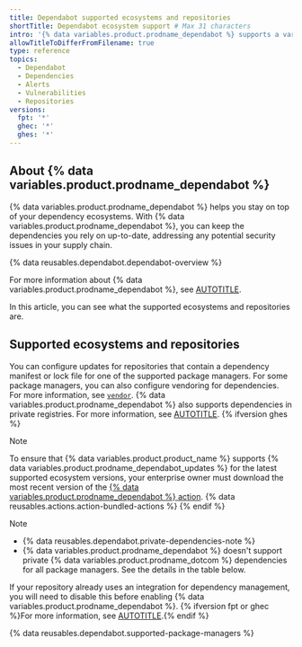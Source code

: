 ```yaml
---
title: Dependabot supported ecosystems and repositories
shortTitle: Dependabot ecosystem support # Max 31 characters
intro: '{% data variables.product.prodname_dependabot %} supports a variety of ecosystems and repositories'
allowTitleToDifferFromFilename: true
type: reference
topics:
  - Dependabot
  - Dependencies
  - Alerts
  - Vulnerabilities
  - Repositories
versions:
  fpt: '*'
  ghec: '*'
  ghes: '*'
---
```


## About {% data variables.product.prodname_dependabot %}

{% data variables.product.prodname_dependabot %} helps you stay on top of your dependency ecosystems. With {% data variables.product.prodname_dependabot %}, you can keep the dependencies you rely on up-to-date, addressing any potential security issues in your supply chain.

{% data reusables.dependabot.dependabot-overview %}

For more information about {% data variables.product.prodname_dependabot %}, see [AUTOTITLE](/code-security/getting-started/dependabot-quickstart-guide).

In this article, you can see what the supported ecosystems and repositories are.

## Supported ecosystems and repositories
<!-- If you make changes to this feature, check whether any of the changes affect languages listed in /get-started/learning-about-github/github-language-support. If so, please update the language support article accordingly. -->

You can configure updates for repositories that contain a dependency manifest or lock file for one of the supported package managers. For some package managers, you can also configure vendoring for dependencies. For more information, see [`vendor`](/code-security/dependabot/working-with-dependabot/dependabot-options-reference#vendor).
{% data variables.product.prodname_dependabot %} also supports dependencies in private registries. For more information, see [AUTOTITLE](/code-security/dependabot/working-with-dependabot/configuring-access-to-private-registries-for-dependabot).
{% ifversion ghes %}

> [!NOTE]
> To ensure that {% data variables.product.product_name %} supports {% data variables.product.prodname_dependabot_updates %} for the latest supported ecosystem versions, your enterprise owner must download the most recent version of the [{% data variables.product.prodname_dependabot %} action](https://github.com/github/dependabot-action). {% data reusables.actions.action-bundled-actions %}
{% endif %}

> [!NOTE]
> * {% data reusables.dependabot.private-dependencies-note %}
> * {% data variables.product.prodname_dependabot %} doesn't support private {% data variables.product.prodname_dotcom %} dependencies for all package managers. See the details in the table below.

If your repository already uses an integration for dependency management, you will need to disable this before enabling {% data variables.product.prodname_dependabot %}. {% ifversion fpt or ghec %}For more information, see [AUTOTITLE](/get-started/exploring-integrations/about-integrations).{% endif %}

{% data reusables.dependabot.supported-package-managers %}
